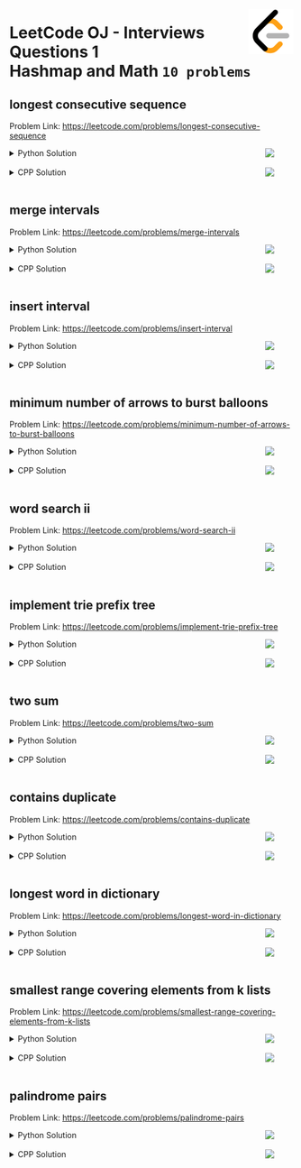 <picture><img align="right" width="80" src="/logos/leetcode.png"></img></picture>

# LeetCode OJ - Interviews Questions 1 <br> Hashmap and Math `10 problems`

## longest consecutive sequence
Problem Link: https://leetcode.com/problems/longest-consecutive-sequence

<picture><img align="right" width="50" src="https://github.com/cs-MohamedAyman/cs-MohamedAyman/blob/master/repos-logos/python.png"></img></picture>
<details>
    <summary>Python Solution</summary>

```python
class Solution:
    def longestConsecutive(self, nums: List[int]) -> int:
        longest_len = 0
        set_nums = set(nums)
        for i in set_nums:
            if i - 1 in set_nums:
                continue
            curr_len = 0
            while i + curr_len in set_nums:
                curr_len += 1
            longest_len = max(longest_len, curr_len)
        return longest_len
```

</details>
<br>
<picture><img align="right" width="50" src="https://github.com/cs-MohamedAyman/cs-MohamedAyman/blob/master/repos-logos/cpp.png"></img></picture>
<details>
    <summary>CPP Solution</summary>

```cpp
class Solution {
public:
    int longestConsecutive(vector<int> &nums) {
        int longest_len = 0;
        set<int> set_nums(nums.begin(), nums.end());
        for (int i : set_nums) {
            if (set_nums.find(i - 1) != set_nums.end())
                continue;
            int curr_len = 0;
            while (set_nums.find(i + curr_len) != set_nums.end())
                curr_len ++;
            longest_len = max(longest_len, curr_len);
        }
        return longest_len;
    }
};
```

</details>
<br>

## merge intervals
Problem Link: https://leetcode.com/problems/merge-intervals

<picture><img align="right" width="50" src="https://github.com/cs-MohamedAyman/cs-MohamedAyman/blob/master/repos-logos/python.png"></img></picture>
<details>
    <summary>Python Solution</summary>

```python
class Solution:
    def merge(self, intervals: List[List[int]]) -> List[List[int]]:
        intervals.sort()
        res = [intervals[0]]
        for s, e in intervals:
            if s <= res[-1][1]:
                res[-1][1] = max(res[-1][1], e)
            else:
                res.append([s, e])
        return res
```

</details>
<br>
<picture><img align="right" width="50" src="https://github.com/cs-MohamedAyman/cs-MohamedAyman/blob/master/repos-logos/cpp.png"></img></picture>
<details>
    <summary>CPP Solution</summary>

```cpp
class Solution {
public:
    vector<vector<int>> merge(vector<vector<int>> &intervals) {
        sort(intervals.begin(), intervals.end());
        vector<vector<int>> res;
        res.push_back(intervals[0]);
        for (auto &it : intervals) {
            int s = it[0], e = it[1];
            if (s <= res[size(res)-1][1])
                res[size(res)-1][1] = max(res[size(res)-1][1], e);
            else
                res.push_back({s, e});
        }
        return res;
    }
};
```

</details>
<br>

## insert interval
Problem Link: https://leetcode.com/problems/insert-interval

<picture><img align="right" width="50" src="https://github.com/cs-MohamedAyman/cs-MohamedAyman/blob/master/repos-logos/python.png"></img></picture>
<details>
    <summary>Python Solution</summary>

```python
class Solution:
    def insert(self, intervals: List[List[int]], newInterval: List[int]) -> List[List[int]]:
        i = 0
        res = []
        while i < len(intervals) and newInterval[0] > intervals[i][1]:
            res.append(intervals[i])
            i += 1
        while i < len(intervals) and newInterval[1] >= intervals[i][0]:
            newInterval = (min(newInterval[0], intervals[i][0]),
                           max(newInterval[1], intervals[i][1]))
            i += 1
        res.append(newInterval)
        while i < len(intervals):
            res.append(intervals[i])
            i += 1
        return res
```

</details>
<br>
<picture><img align="right" width="50" src="https://github.com/cs-MohamedAyman/cs-MohamedAyman/blob/master/repos-logos/cpp.png"></img></picture>
<details>
    <summary>CPP Solution</summary>

```cpp
class Solution {
public:
    vector<vector<int>> insert(vector<vector<int>> &intervals, vector<int> &newInterval) {
        int i = 0;
        vector<vector<int>> res;
        while (i < size(intervals) and newInterval[0] > intervals[i][1]) {
            res.push_back(intervals[i]);
            i ++;
        }
        while (i < size(intervals) and newInterval[1] >= intervals[i][0]) {
            newInterval = {min(newInterval[0], intervals[i][0]),
                           max(newInterval[1], intervals[i][1])};
            i ++;
        }
        res.push_back(newInterval);
        while (i < size(intervals)) {
            res.push_back(intervals[i]);
            i ++;
        }
        return res;
    }
};
```

</details>
<br>

## minimum number of arrows to burst balloons
Problem Link: https://leetcode.com/problems/minimum-number-of-arrows-to-burst-balloons

<picture><img align="right" width="50" src="https://github.com/cs-MohamedAyman/cs-MohamedAyman/blob/master/repos-logos/python.png"></img></picture>
<details>
    <summary>Python Solution</summary>

```python
class Solution:
    def findMinArrowShots(self, points: List[List[int]]) -> int:
        points.sort()
        res = 0
        prev_end = -int(1<<31)-1
        for s, e in points:
            if s > prev_end:
                prev_end = e
            else:
                res += 1
                prev_end = min(e, prev_end)
        return len(points) - res
```

</details>
<br>
<picture><img align="right" width="50" src="https://github.com/cs-MohamedAyman/cs-MohamedAyman/blob/master/repos-logos/cpp.png"></img></picture>
<details>
    <summary>CPP Solution</summary>

```cpp
class Solution {
public:
    int findMinArrowShots(vector<vector<int>> &points) {
        sort(points.begin(), points.end());
        int res = 0;
        long prev_end = -long(1LL<<31)-1;
        for (auto &it : points) {
            int s = it[0], e = it[1];
            if (s > prev_end)
                prev_end = e;
            else {
                res ++;
                prev_end = min(long(e), prev_end);
            }
        }
        return size(points) - res;
    }
};
```

</details>
<br>

## word search ii
Problem Link: https://leetcode.com/problems/word-search-ii

<picture><img align="right" width="50" src="https://github.com/cs-MohamedAyman/cs-MohamedAyman/blob/master/repos-logos/python.png"></img></picture>
<details>
    <summary>Python Solution</summary>

```python
class Trie:
    class TrieNode:
        def __init__(self):
            self.child = [None] * 26
            self.end = False
            self.cnt = 0

    def __init__(self):
        self.root = self.TrieNode()

    def insert(self, word):
        curr = self.root
        curr.cnt += 1
        for c in word:
            i = ord(c) - ord('a')
            if curr.child[i] == None:
                curr.child[i] = self.TrieNode()
            curr = curr.child[i]
            curr.cnt += 1
        curr.end = True

    def remove(self, word):
        curr = self.root
        curr.cnt -= 1
        for c in word:
            i = ord(c) - ord('a')
            if curr.child[i] != None:
                curr = curr.child[i]
                curr.cnt -= 1

class Solution:
    def findWords(self, board: List[List[str]], words: List[str]) -> List[str]:
        def dfs(r, c, curr, word):
            if r < 0 or c < 0 or r == n or c == m or \
               not curr.child[ord(board[r][c]) - ord('a')] or \
               curr.child[ord(board[r][c]) - ord('a')].cnt < 1 or \
               (r, c) in visited:
                return
            visited.add((r, c))
            curr = curr.child[ord(board[r][c]) - ord('a')]
            word += board[r][c]
            if curr.end:
                curr.end = False
                res.add(word)
                t.remove(word)
            dfs(r+1, c, curr, word)
            dfs(r-1, c, curr, word)
            dfs(r, c+1, curr, word)
            dfs(r, c-1, curr, word)
            visited.remove((r, c))

        t = Trie()
        for w in words:
            t.insert(w)
        n, m = len(board), len(board[0])
        res, visited = set(), set()
        for r in range(n):
            for c in range(m):
                dfs(r, c, t.root, "")
        return list(res)
```

</details>
<br>
<picture><img align="right" width="50" src="https://github.com/cs-MohamedAyman/cs-MohamedAyman/blob/master/repos-logos/cpp.png"></img></picture>
<details>
    <summary>CPP Solution</summary>

```cpp
class TrieNode {
public:
    vector<TrieNode*> child;
    bool end;
    int cnt;
    TrieNode() {
        this->child.assign(26, NULL);
        this->end = false;
        this->cnt = 0;
    }
};

class Trie {
public:
    TrieNode *root;
    Trie() {
        this->root = new TrieNode();
    }
    void insert(string word) {
        TrieNode *curr = this->root;
        for (char c : word) {
            int i = c - 'a';
            if (curr->child[i] == NULL)
                curr->child[i] = new TrieNode();
            curr = curr->child[i];
            curr->cnt ++;
        }
        curr->end = true;
    }
    void remove(string word) {
        TrieNode *curr = this->root;
        curr->cnt --;
        for (char c : word) {
            int i = c - 'a';
            if (curr->child[i] != NULL) {
                curr = curr->child[i];
                curr->cnt --;
            }
        }
    }
};

class Solution {
    int n, m;
    set<string> res;
    set<pair<int, int>> visited;
    Trie t;

    void dfs(int r, int c, TrieNode *curr, string word, const vector<vector<char>> &board) {
        if (r < 0 or c < 0 or r == n or c == m or
            not curr->child[board[r][c] - 'a'] or
            curr->child[board[r][c] - 'a']->cnt < 1 or
            visited.find({r, c}) != visited.end())
            return;
        visited.insert({r, c});
        curr = curr->child[board[r][c] - 'a'];
        word += board[r][c];
        if (curr->end) {
            curr->end = false;
            res.insert(word);
            t.remove(word);
        }
        dfs(r+1, c, curr, word, board);
        dfs(r-1, c, curr, word, board);
        dfs(r, c+1, curr, word, board);
        dfs(r, c-1, curr, word, board);
        visited.erase(visited.find({r, c}));
    }
public:
    vector<string> findWords(vector<vector<char>> &board, vector<string> &words) {
        t = Trie();
        for (string w : words)
            t.insert(w);
        n = size(board), m = size(board[0]);
        for (int r=0; r<n; r++)
            for (int c=0; c<m; c++)
                dfs(r, c, t.root, "", board);
        vector<string> ans(res.begin(), res.end());
        return ans;
    }
};
```

</details>
<br>

## implement trie prefix tree
Problem Link: https://leetcode.com/problems/implement-trie-prefix-tree

<picture><img align="right" width="50" src="https://github.com/cs-MohamedAyman/cs-MohamedAyman/blob/master/repos-logos/python.png"></img></picture>
<details>
    <summary>Python Solution</summary>

```python
class Trie:
    class TrieNode:
        def __init__(self):
            self.child = [None] * 26
            self.end = False

    def __init__(self):
        self.root = self.TrieNode()

    def insert(self, word: str) -> None:
        curr = self.root
        for c in word:
            i = ord(c) - ord('a')
            if curr.child[i] == None:
                curr.child[i] = self.TrieNode()
            curr = curr.child[i]
        curr.end = True

    def search(self, word: str) -> bool:
        curr = self.root
        for c in word:
            i = ord(c) - ord("a")
            if curr.child[i] == None:
                return False
            curr = curr.child[i]
        return curr.end

    def startsWith(self, prefix: str) -> bool:
        curr = self.root
        for c in prefix:
            i = ord(c) - ord("a")
            if curr.child[i] == None:
                return False
            curr = curr.child[i]
        return True
```

</details>
<br>
<picture><img align="right" width="50" src="https://github.com/cs-MohamedAyman/cs-MohamedAyman/blob/master/repos-logos/cpp.png"></img></picture>
<details>
    <summary>CPP Solution</summary>

```cpp
class Trie {
    class TrieNode {
    public:
        vector<TrieNode*> child;
        bool end;
        TrieNode() {
            this->child.assign(26, NULL);
            this->end = false;
        }
    };
    TrieNode *root;
public:
    Trie() {
        this->root = new TrieNode();
    }
    void insert(string word) {
        TrieNode *curr = this->root;
        for (char c : word) {
            int i = c - 'a';
            if (curr->child[i] == NULL)
                curr->child[i] = new TrieNode();
            curr = curr->child[i];
        }
        curr->end = true;
    }
    bool search(string word) {
        TrieNode *curr = this->root;
        for (char c : word) {
            int i = c - 'a';
            if (curr->child[i] == NULL)
                return false;
            curr = curr->child[i];
        }
        return curr->end;
    }
    bool startsWith(string prefix) {
        TrieNode *curr = this->root;
        for (char c : prefix) {
            int i = c - 'a';
            if (curr->child[i] == NULL)
                return false;
            curr = curr->child[i];
        }
        return true;
    }
};
```

</details>
<br>

## two sum
Problem Link: https://leetcode.com/problems/two-sum

<picture><img align="right" width="50" src="https://github.com/cs-MohamedAyman/cs-MohamedAyman/blob/master/repos-logos/python.png"></img></picture>
<details>
    <summary>Python Solution</summary>

```python
class Solution:
    def twoSum(self, nums: List[int], target: int) -> List[int]:
        idx = {}
        for i in range(len(nums)):
            idx[nums[i]] = idx.get(nums[i], [])
            idx[nums[i]].append(i)
        res = []
        for i in nums:
            if i in idx and target - i in idx:
                if i == target - i and len(idx[i]) == 1:
                    continue
                res = [idx[i][0], idx[target - i][-1]]
                break
        return res
```

</details>
<br>
<picture><img align="right" width="50" src="https://github.com/cs-MohamedAyman/cs-MohamedAyman/blob/master/repos-logos/cpp.png"></img></picture>
<details>
    <summary>CPP Solution</summary>

```cpp
class Solution {
public:
    vector<int> twoSum(vector<int> &nums, int target) {
        map<int, vector<int>> idx;
        for (int i=0; i<size(nums); i++)
            idx[nums[i]].push_back(i);
        vector<int> res;
        for (int i : nums) {
            if (idx.find(i) != idx.end() and idx.find(target - i) != idx.end()) {
                if (i == target - i and size(idx[i]) == 1)
                    continue;
                res = {idx[i][0], idx[target - i][size(idx[i])-1]};
                break;
            }
        }
        return res;
    }
};
```

</details>
<br>

## contains duplicate
Problem Link: https://leetcode.com/problems/contains-duplicate

<picture><img align="right" width="50" src="https://github.com/cs-MohamedAyman/cs-MohamedAyman/blob/master/repos-logos/python.png"></img></picture>
<details>
    <summary>Python Solution</summary>

```python
class Solution:
    def containsDuplicate(self, nums: List[int]) -> bool:
        return len(nums) != len(set(nums))
```

</details>
<br>
<picture><img align="right" width="50" src="https://github.com/cs-MohamedAyman/cs-MohamedAyman/blob/master/repos-logos/cpp.png"></img></picture>
<details>
    <summary>CPP Solution</summary>

```cpp
class Solution {
public:
    bool containsDuplicate(vector<int> &nums) {
        set<int> set_nums(nums.begin(), nums.end());
        return size(nums) != size(set_nums);
    }
};
```

</details>
<br>

## longest word in dictionary
Problem Link: https://leetcode.com/problems/longest-word-in-dictionary

<picture><img align="right" width="50" src="https://github.com/cs-MohamedAyman/cs-MohamedAyman/blob/master/repos-logos/python.png"></img></picture>
<details>
    <summary>Python Solution</summary>

```python
class Trie:
    class TrieNode:
        def __init__(self):
            self.child = [None] * 26
            self.end = False

    def __init__(self):
        self.root = self.TrieNode()

    def insert(self, word: str) -> None:
        curr = self.root
        for c in word:
            i = ord(c) - ord('a')
            if curr.child[i] == None:
                curr.child[i] = self.TrieNode()
            curr = curr.child[i]
        curr.end = True

    def search(self, word: str) -> bool:
        curr = self.root
        for c in word:
            i = ord(c) - ord("a")
            if curr.child[i] == None:
                return False
            curr = curr.child[i]
        return curr.end

    def startsWith(self, prefix: str) -> bool:
        curr = self.root
        for c in prefix:
            i = ord(c) - ord("a")
            if curr.child[i] == None:
                return False
            curr = curr.child[i]
            if not curr.end:
                return False
        return True

class Solution:
    def longestWord(self, words: List[str]) -> str:
        t = Trie()
        words.sort()
        for w in words:
            t.insert(w)
        res = ''
        for w in words:
            if len(w) < len(res) or len(w) == len(res) and w >= res:
                continue
            if t.startsWith(w):
                res = w
        return res
```

</details>
<br>
<picture><img align="right" width="50" src="https://github.com/cs-MohamedAyman/cs-MohamedAyman/blob/master/repos-logos/cpp.png"></img></picture>
<details>
    <summary>CPP Solution</summary>

```cpp
class Trie {
    class TrieNode {
    public:
        vector<TrieNode*> child;
        bool end;
        TrieNode() {
            this->child.assign(26, NULL);
            this->end = false;
        }
    };
    TrieNode *root;
public:
    Trie() {
        this->root = new TrieNode();
    }
    void insert(string word) {
        TrieNode *curr = this->root;
        for (char c : word) {
            int i = c - 'a';
            if (curr->child[i] == NULL)
                curr->child[i] = new TrieNode();
            curr = curr->child[i];
        }
        curr->end = true;
    }
    bool search(string word) {
        TrieNode *curr = this->root;
        for (char c : word) {
            int i = c - 'a';
            if (curr->child[i] == NULL)
                return false;
            curr = curr->child[i];
        }
        return curr->end;
    }
    bool startsWith(string prefix) {
        TrieNode *curr = this->root;
        for (char c : prefix) {
            int i = c - 'a';
            if (curr->child[i] == NULL)
                return false;
            curr = curr->child[i];
            if (not curr->end)
                return false;
        }
        return true;
    }
};

class Solution {
public:
    string longestWord(vector<string>& words) {
        Trie t = Trie();
        sort(words.begin(), words.end());
        for (string w : words)
            t.insert(w);
        string res = "";
        for (string w : words) {
            if (size(w) < size(res) or size(w) == size(res) and w >= res)
                continue;
            if (t.startsWith(w))
                res = w;
        }
        return res;
    }
};
```

</details>
<br>

## smallest range covering elements from k lists
Problem Link: https://leetcode.com/problems/smallest-range-covering-elements-from-k-lists

<picture><img align="right" width="50" src="https://github.com/cs-MohamedAyman/cs-MohamedAyman/blob/master/repos-logos/python.png"></img></picture>
<details>
    <summary>Python Solution</summary>

```python
import queue

class Solution:
    def smallestRange(self, nums: List[List[int]]) -> List[int]:
        min_heap = queue.PriorityQueue()
        max_end = -2e5
        for i in range(len(nums)):
            min_heap.put((nums[i][0], i, 0))
            max_end = max(max_end, nums[i][0])
        t, i, j = min_heap.get()
        res = [t, max_end]
        while j < len(nums[i])-1:
            max_end = max(max_end, nums[i][j+1])
            min_heap.put((nums[i][j+1], i, j+1))
            t, i, j = min_heap.get()
            if max_end - t < res[1] - res[0]:
                res[0], res[1] = t, max_end
        return res
```

</details>
<br>
<picture><img align="right" width="50" src="https://github.com/cs-MohamedAyman/cs-MohamedAyman/blob/master/repos-logos/cpp.png"></img></picture>
<details>
    <summary>CPP Solution</summary>

```cpp
class Solution {
    struct Item {
        int t, i, j;
        Item(int t, int i, int j) :
            t(t), i(i), j(j) {
        }
    };
public:
    vector<int> smallestRange(vector<vector<int>> &nums) {
        auto comp = [](const Item &x, const Item &y) { return x.t > y.t; };
        priority_queue<Item, vector<Item>, decltype(comp)> min_heap(comp);
        int max_end = -2e5;
        for (int i=0; i<size(nums); i++) {
            min_heap.push(Item(nums[i][0], i, 0));
            max_end = max(max_end, nums[i][0]);
        }
        Item x = min_heap.top();
        min_heap.pop();
        vector<int> res = {x.t, max_end};
        while (x.j < size(nums[x.i])-1) {
            max_end = max(max_end, nums[x.i][x.j+1]);
            min_heap.push(Item(nums[x.i][x.j+1], x.i, x.j+1));
            x = min_heap.top();
            min_heap.pop();
            if (max_end - x.t < res[1] - res[0])
                res[0] = x.t, res[1] = max_end;
        }
        return res;
    }
};
```

</details>
<br>

## palindrome pairs
Problem Link: https://leetcode.com/problems/palindrome-pairs

<picture><img align="right" width="50" src="https://github.com/cs-MohamedAyman/cs-MohamedAyman/blob/master/repos-logos/python.png"></img></picture>
<details>
    <summary>Python Solution</summary>

```python
class Solution:
    def palindromePairs(self, words: List[str]) -> List[List[int]]:
        def is_palindrome(s, i, j):
            while i < j and s[i] == s[j]:
                i += 1
                j -= 1
            return i >= j

        idx = {}
        words_len = set()
        res = []
        for i in range(len(words)):
            idx[words[i]] = i
            words_len.add(len(words[i]))
        for i in range(len(words)):
            rev_word = words[i][::-1]
            if rev_word in idx and idx[rev_word] != i:
                res.append((idx[rev_word] , i))
            word_len = len(rev_word)
            for j in words_len:
                if j >= word_len:
                    continue
                suff = rev_word[word_len-j:]
                pref = rev_word[:j]
                if is_palindrome(rev_word, 0, word_len-j-1) and suff in idx:
                    res.append((i , idx[suff]))
                if is_palindrome(rev_word, j, word_len-1) and pref in idx:
                    res.append((idx[pref], i))
        return res
```

</details>
<br>
<picture><img align="right" width="50" src="https://github.com/cs-MohamedAyman/cs-MohamedAyman/blob/master/repos-logos/cpp.png"></img></picture>
<details>
    <summary>CPP Solution</summary>

```cpp
class Solution {
    bool is_palindrome(string &s, int i, int j) {
        while (i < j and s[i] == s[j]) {
            i ++;
            j --;
        }
        return i >= j;
    }
public:
    vector<vector<int>> palindromePairs(vector<string> &words) {
        vector<vector<int>> res;
        map<string, int> idx;
        set<int> words_len;
        for (int i = 0; i < size(words); i++) {
            idx[words[i]] = i;
            words_len.insert(size(words[i]));
        }
        for (int i = 0; i < size(words); i++) {
            string rev_word = words[i];
            reverse(rev_word.begin(),rev_word.end());
            if (idx.find(rev_word) != idx.end() and idx[rev_word] != i) {
                res.push_back({idx[rev_word] , i});
            }
            int word_len = size(rev_word);
            auto end_len = words_len.find(word_len);
            for (auto it = words_len.begin(); it != end_len; it++) {
                int j = *it;
                string suff = rev_word.substr(word_len-j);
                string pref = rev_word.substr(0, j);
                if (is_palindrome(rev_word, 0, word_len-j-1) and idx.find(suff) != idx.end()) {
                    res.push_back({i , idx[suff]});
                }
                if (is_palindrome(rev_word, j, word_len-1) and idx.find(pref) != idx.end()) {
                    res.push_back({idx[pref], i});
                }
            }
        }
        return res;
    }
};
```

</details>
<br>

